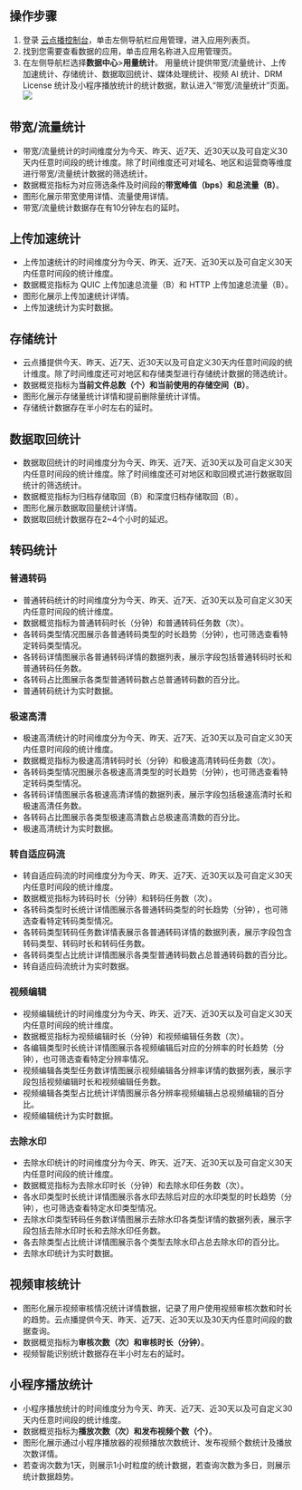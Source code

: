 ## 操作步骤
1. 登录 [云点播控制台](https://console.cloud.tencent.com/vod)，单击左侧导航栏应用管理，进入应用列表页。
2. 找到您需要查看数据的应用，单击应用名称进入应用管理页。
3. 在左侧导航栏选择**数据中心**>**用量统计**。
用量统计提供带宽/流量统计、上传加速统计、存储统计、数据取回统计、媒体处理统计、视频 AI 统计、DRM License 统计及小程序播放统计的统计数据，默认进入“带宽/流量统计”页面。
![](https://qcloudimg.tencent-cloud.cn/raw/ef58cd9b81b4c6556c4825715d6bea44.png)

## 带宽/流量统计

- 带宽/流量统计的时间维度分为今天、昨天、近7天、近30天以及可自定义30天内任意时间段的统计维度。除了时间维度还可对域名、地区和运营商等维度进行带宽/流量统计数据的筛选统计。
- 数据概览指标为对应筛选条件及时间段的**带宽峰值（bps）**和**总流量（B）**。
- 图形化展示带宽使用详情、流量使用详情。
- 带宽/流量统计数据存在有10分钟左右的延时。

## 上传加速统计

- 上传加速统计的时间维度分为今天、昨天、近7天、近30天以及可自定义30天内任意时间段的统计维度。
- 数据概览指标为 QUIC 上传加速总流量（B）和 HTTP 上传加速总流量（B）。
- 图形化展示上传加速统计详情。
- 上传加速统计为实时数据。

## 存储统计


- 云点播提供今天、昨天、近7天、近30天以及可自定义30天内任意时间段的统计维度。除了时间维度还可对地区和存储类型进行存储统计数据的筛选统计。
- 数据概览指标为**当前文件总数（个）**和**当前使用的存储空间（B）**。
- 图形化展示存储量统计详情和提前删除量统计详情。
- 存储统计数据存在半小时左右的延时。

## 数据取回统计
- 数据取回统计的时间维度分为今天、昨天、近7天、近30天以及可自定义30天内任意时间段的统计维度。除了时间维度还可对地区和取回模式进行数据取回统计的筛选统计。
- 数据概览指标为归档存储取回（B）和深度归档存储取回（B）。
- 图形化展示数据取回量统计详情。
- 数据取回统计数据存在2~4个小时的延迟。

## 转码统计

### 普通转码
- 普通转码统计的时间维度分为今天、昨天、近7天、近30天以及可自定义30天内任意时间段的统计维度。
- 数据概览指标为普通转码时长（分钟）和普通转码任务数（次）。
- 各转码类型情况图展示各普通转码类型的时长趋势（分钟），也可筛选查看特定转码类型情况。
- 各转码详情图展示各普通转码详情的数据列表，展示字段包括普通转码时长和普通转码任务数。
- 各转码占比图展示各类型普通转码数占总普通转码数的百分比。
- 普通转码统计为实时数据。

### 极速高清
- 极速高清统计的时间维度分为今天、昨天、近7天、近30天以及可自定义30天内任意时间段的统计维度。
- 数据概览指标为极速高清转码时长（分钟）和极速高清转码任务数（次）。
- 各转码类型情况图展示各极速高清类型的时长趋势（分钟），也可筛选查看特定转码类型情况。
- 各转码详情图展示各极速高清详情的数据列表，展示字段包括极速高清时长和极速高清任务数。
- 各转码占比图展示各类型极速高清数占总极速高清数的百分比。
- 极速高清统计为实时数据。

### 转自适应码流
- 转自适应码流的时间维度分为今天、昨天、近7天、近30天以及可自定义30天内任意时间段的统计维度。
- 数据概览指标为转码时长（分钟）和转码任务数（次）。
- 各转码类型时长统计详情图展示各普通转码类型的时长趋势（分钟），也可筛选查看特定转码类型情况。
- 各转码类型转码任务数详情表展示各普通转码详情的数据列表，展示字段包含转码类型、转码时长和转码任务数。
- 各转码类型占比统计详情图展示各类型普通转码数占总普通转码数的百分比。
- 转自适应码流统计为实时数据。

### 视频编辑
- 视频编辑统计的时间维度分为今天、昨天、近7天、近30天以及可自定义30天内任意时间段的统计维度。
- 数据概览指标为视频编辑时长（分钟）和视频编辑任务数（次）。
- 各编辑类型时长统计详情图展示各视频编辑后对应的分辨率的时长趋势（分钟），也可筛选查看特定分辨率情况。
- 视频编辑各类型任务数详情图展示视频编辑各分辨率详情的数据列表，展示字段包括视频编辑时长和视频编辑任务数。
- 视频编辑各类型占比统计详情图展示各分辨率视频编辑占总视频编辑的百分比。
- 视频编辑统计为实时数据。

### 去除水印

- 去除水印统计的时间维度分为今天、昨天、近7天、近30天以及可自定义30天内任意时间段的统计维度。
- 数据概览指标为去除水印时长（分钟）和去除水印任务数（次）。
- 各水印类型时长统计详情图展示各水印去除后对应的水印类型的时长趋势（分钟），也可筛选查看特定水印类型情况。
- 去除水印类型转码任务数详情图展示去除水印各类型详情的数据列表，展示字段包括去除水印时长和去除水印任务数。
- 各去除类型占比统计详情图展示各个类型去除水印占总去除水印的百分比。
- 去除水印统计为实时数据。

## 视频审核统计
- 图形化展示视频审核情况统计详情数据，记录了用户使用视频审核次数和时长的趋势。云点播提供今天、昨天、近7天、近30天以及30天内任意时间段的数据查询。
-  数据概览指标为**审核次数（次）**和**审核时长（分钟）**。
-  视频智能识别统计数据存在半小时左右的延时。

## 小程序播放统计
- 小程序播放统计的时间维度分为今天、昨天、近7天、近30天以及可自定义30天内任意时间段的统计维度。
- 数据概览指标为**播放次数（次）**和**发布视频个数（个）**。
- 图形化展示通过小程序播放器的视频播放次数统计、发布视频个数统计及播放次数详情。
- 若查询次数为1天，则展示1小时粒度的统计数据，若查询次数为多日，则展示统计数据趋势。




